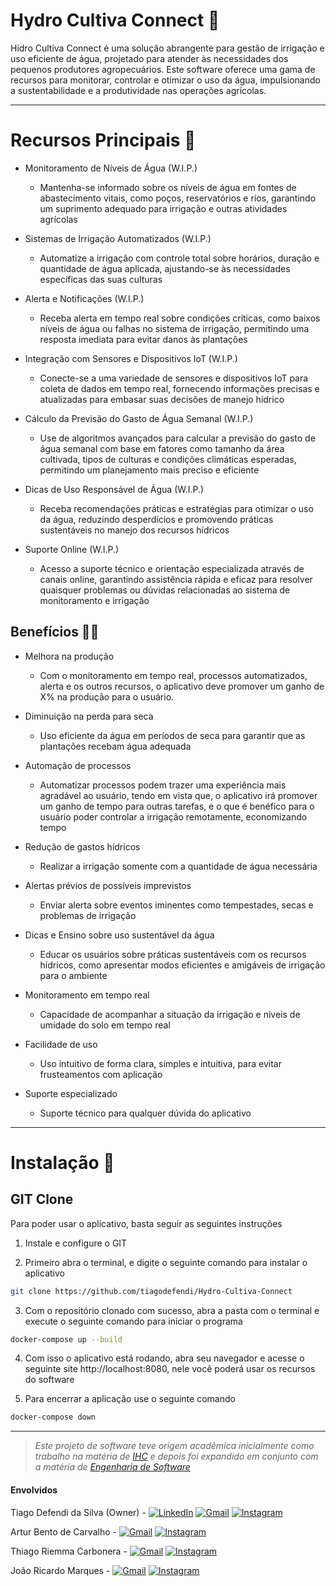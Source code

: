 # Hydro Cultiva Connect 🌱

Hidro Cultiva Connect é uma solução abrangente para gestão de irrigação e uso eficiente de água, projetado para atender às necessidades dos pequenos produtores agropecuários. Este software oferece uma gama de recursos para monitorar, controlar e otimizar o uso da água, impulsionando a sustentabilidade e a produtividade nas operações agrícolas.

---

# Recursos Principais 🚜

- Monitoramento de Níveis de Água (W.I.P.)

    - Mantenha-se informado sobre os níveis de água em fontes de abastecimento vitais, como poços, reservatórios e rios, garantindo um suprimento adequado para irrigação e outras atividades agrícolas

- Sistemas de Irrigação Automatizados (W.I.P.)

    - Automatize a irrigação com controle total sobre horários, duração e quantidade de água aplicada, ajustando-se às necessidades específicas das suas culturas

- Alerta e Notificações (W.I.P.)

    - Receba alerta em tempo real sobre condições críticas, como baixos níveis de água ou falhas no sistema de irrigação, permitindo uma resposta imediata para evitar danos às plantações

- Integração com Sensores e Dispositivos IoT (W.I.P.)

    - Conecte-se a uma variedade de sensores e dispositivos IoT para coleta de dados em tempo real, fornecendo informações precisas e atualizadas para embasar suas decisões de manejo hídrico

- Cálculo da Previsão do Gasto de Água Semanal (W.I.P.)

    - Use de algoritmos avançados para calcular a previsão do gasto de água semanal com base em fatores como tamanho da área cultivada, tipos de culturas e condições climáticas esperadas, permitindo um planejamento mais preciso e eficiente

- Dicas de Uso Responsável de Água (W.I.P.)

    - Receba recomendações práticas e estratégias para otimizar o uso da água, reduzindo desperdícios e promovendo práticas sustentáveis no manejo dos recursos hídricos

- Suporte Online (W.I.P.)

    - Acesso a suporte técnico e orientação especializada através de canais online, garantindo assistência rápida e eficaz para resolver quaisquer problemas ou dúvidas relacionadas ao sistema de monitoramento e irrigação

## Benefícios 👨‍🌾

- Melhora na produção

    - Com o monitoramento em tempo real, processos automatizados, alerta e os outros recursos, o aplicativo deve promover um ganho de X% na produção para o usuário.

- Diminuição na perda para seca

    - Uso eficiente da água em períodos de seca para garantir que as plantações recebam água adequada

- Automação de processos

    - Automatizar processos podem trazer uma experiência mais agradável ao usuário, tendo em vista que, o aplicativo irá promover um ganho de tempo para outras tarefas, e o que é benéfico para o usuário poder controlar a irrigação remotamente, economizando tempo

- Redução de gastos hídricos

    - Realizar a irrigação somente com a quantidade de água necessária

- Alertas prévios de possíveis imprevistos

    - Enviar alerta sobre eventos iminentes como tempestades, secas e problemas de irrigação 

- Dicas e Ensino sobre uso sustentável da água

    - Educar os usuários sobre práticas sustentáveis com os recursos hídricos, como apresentar modos eficientes e amigáveis de irrigação para o ambiente

- Monitoramento em tempo real 

    - Capacidade de acompanhar a situação da irrigação e níveis de umidade do solo em tempo real

- Facilidade de uso

    - Uso intuitivo de forma clara, simples e intuitiva, para evitar frusteamentos com aplicação

- Suporte especializado

    - Suporte técnico para qualquer dúvida do aplicativo

---

# Instalação 🔨

## GIT Clone

Para poder usar o aplicativo, basta seguir as seguintes instruções

1. Instale e configure o GIT

2. Primeiro abra o terminal, e digite o seguinte comando para instalar o aplicativo

```bash
git clone https://github.com/tiagodefendi/Hydro-Cultiva-Connect
```

3. Com o repositório clonado com sucesso, abra a pasta com o terminal e execute o seguinte comando para iniciar o programa

```bash
docker-compose up --build
```

4. Com isso o aplicativo está rodando, abra seu navegador e acesse o seguinte site http://localhost:8080, nele você poderá usar os recursos do software

5. Para encerrar a aplicação use o seguinte comando

```bash
docker-compose down
```

---

> *Este projeto de software teve origem acadêmica inicialmente como trabalho na matéria de [IHC](github.com/tiagodefendi/Interacao_Humano-Computador) e depois foi expandido em conjunto com a matéria de [Engenharia de Software](github.com/tiagodefendi/Engenharia_De_Software)*

#### Envolvidos

Tiago Defendi da Silva (Owner) - 
[![LinkedIn](https://img.shields.io/badge/LinkedIn-0077B5?style=for-the-badge&logo=linkedin&logoColor=white)](https://www.linkedin.com/in/tiagodefendi/)
[![Gmail](https://img.shields.io/badge/Gmail-EA4335.svg?style=for-the-badge&logo=Gmail&logoColor=white)](https://mailto:tiagodefendidasilva@gmail.com)
[![Instagram](https://img.shields.io/badge/Instagram-E4405F?style=for-the-badge&logo=instagram&logoColor=white)](https://www.instagram.com/tiago_defendi/)

Artur Bento de Carvalho - 
[![Gmail](https://img.shields.io/badge/Gmail-EA4335.svg?style=for-the-badge&logo=Gmail&logoColor=white)](https://mailto:arturbento@alunos.utfpr.edu.br)
[![Instagram](https://img.shields.io/badge/Instagram-E4405F?style=for-the-badge&logo=instagram&logoColor=white)](https://www.instagram.com/arturbent0/)

Thiago Riemma Carbonera - 
[![Gmail](https://img.shields.io/badge/Gmail-EA4335.svg?style=for-the-badge&logo=Gmail&logoColor=white)](https://mailto:)
[![Instagram](https://img.shields.io/badge/Instagram-E4405F?style=for-the-badge&logo=instagram&logoColor=white)](https://www.instagram.com/thiagoriemma/)

João Ricardo Marques - 
[![Gmail](https://img.shields.io/badge/Gmail-EA4335.svg?style=for-the-badge&logo=Gmail&logoColor=white)](https://mailto:)
[![Instagram](https://img.shields.io/badge/Instagram-E4405F?style=for-the-badge&logo=instagram&logoColor=white)](https://www.instagram.com/ricardo.pmarques/)
